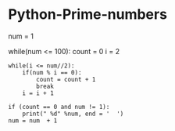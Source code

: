 # Python-Prime-numbers
num = 1

while(num <= 100):
    count = 0
    i = 2
    
    while(i <= num//2):
        if(num % i == 0):
            count = count + 1
            break
        i = i + 1

    if (count == 0 and num != 1):
        print(" %d" %num, end = '  ')
    num = num  + 1

